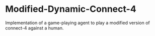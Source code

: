 # Modified-Dynamic-Connect-4
Implementation of a game-playing agent to play a modified version of connect-4 against a human.
